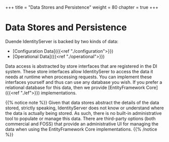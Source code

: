 +++
title = "Data Stores and Persistence"
weight = 80
chapter = true
+++

# Data Stores and Persistence

Duende IdentityServer is backed by two kinds of data:
* [Configuration Data]({{<ref "./configuration">}})
* [Operational Data]({{<ref "./operational">}})

Data access is abstracted by store interfaces that are registered in the DI system. 
These store interfaces allow IdentitySerer to access the data it needs at runtime when processing requests. 
You can implement these interfaces yourself and thus can use any database you wish.
If you prefer a relational database for this data, then we provide [EntityFramework Core]({{<ref "./ef">}}) implementations.


{{% notice note %}}
Given that data stores abstract the details of the data stored, strictly speaking, IdentityServer does not know or understand where the data is actually being stored.
As such, there is no built-in administrative tool to populate or manage this data.
There are third-party options (both commercial and FOSS) that provide an administrative UI for managing the data when using the EntityFramework Core implementations.
{{% /notice %}}
